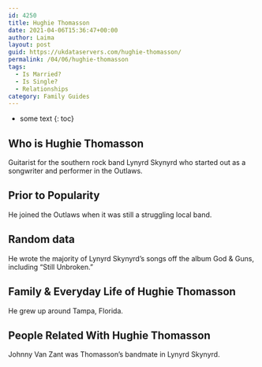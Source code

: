 ```yaml
---
id: 4250
title: Hughie Thomasson
date: 2021-04-06T15:36:47+00:00
author: Laima
layout: post
guid: https://ukdataservers.com/hughie-thomasson/
permalink: /04/06/hughie-thomasson
tags:
  - Is Married?
  - Is Single?
  - Relationships
category: Family Guides
---
```


* some text
{: toc}


## Who is Hughie Thomasson
                  
                  
                  
Guitarist for the southern rock band Lynyrd Skynyrd who started out as a songwriter and performer in the Outlaws.
                  
              
            
              
            
                
                
                
## Prior to Popularity
                  
                  
                  
He joined the Outlaws when it was still a struggling local band.
                  
              
            
              
            
                
                
                
## Random data
                  
                  
                  
He wrote the majority of Lynyrd Skynyrd&#8217;s songs off the album God & Guns, including &#8220;Still Unbroken.&#8221;
                  
              
            
              
            
                
                
                
## Family & Everyday Life of Hughie Thomasson
                  
                  
                  
He grew up around Tampa, Florida.
                  
              
            
              
            
                
                
                
## People Related With Hughie Thomasson
                  
                  
                  
Johnny Van Zant was Thomasson&#8217;s bandmate in Lynyrd Skynyrd.
                  
              
            
              
            
                
              
            
              
              
            
            
              
            
          
          
          